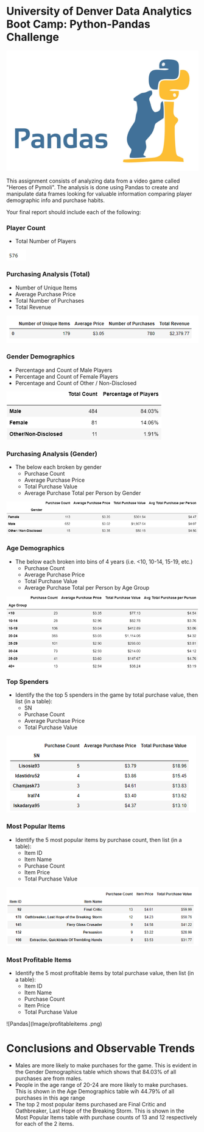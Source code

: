 # University of Denver Data Analytics Boot Camp: Python-Pandas Challenge

![Pandas](image/pandas.JPG)


This assignment consists of analyzing data from a video game called "Heroes of Pymoli". The analysis is done using Pandas to create and manipulate data frames looking for valuable information comparing player demographic info and purchase habits.

Your final report should include each of the following:

### Player Count

* Total Number of Players

![Pandas](Image/playercount.png)
### Purchasing Analysis (Total)

* Number of Unique Items
* Average Purchase Price
* Total Number of Purchases
* Total Revenue

![Pandas](Image/purchasinganalysis.png)

### Gender Demographics

* Percentage and Count of Male Players
* Percentage and Count of Female Players
* Percentage and Count of Other / Non-Disclosed

![Pandas](Image/gender.png)

### Purchasing Analysis (Gender)

* The below each broken by gender
  * Purchase Count
  * Average Purchase Price
  * Total Purchase Value
  * Average Purchase Total per Person by Gender

 ![Pandas](Image/purchasegender.png) 

### Age Demographics

* The below each broken into bins of 4 years (i.e. &lt;10, 10-14, 15-19, etc.)
  * Purchase Count
  * Average Purchase Price
  * Total Purchase Value
  * Average Purchase Total per Person by Age Group

![Pandas](Image/purchaseage.png)  

### Top Spenders

* Identify the the top 5 spenders in the game by total purchase value, then list (in a table):
  * SN
  * Purchase Count
  * Average Purchase Price
  * Total Purchase Value

![Pandas](Image/topspenders.png)  

### Most Popular Items

* Identify the 5 most popular items by purchase count, then list (in a table):
  * Item ID
  * Item Name
  * Purchase Count
  * Item Price
  * Total Purchase Value

![Pandas](Image/popularitems.png) 

### Most Profitable Items

* Identify the 5 most profitable items by total purchase value, then list (in a table):
  * Item ID
  * Item Name
  * Purchase Count
  * Item Price
  * Total Purchase Value

 ![Pandas](Image/profitableitems .png) 

# Conclusions and Observable Trends 
  * Males are more likely to make purchases for the game. This is evident in the Gender Demographics table which shows that 84.03% of all purchases are from males.
  * People in the age range of 20-24 are more likely to make purchases. This is shown in the Age Demographics table wih 44.79% of all purchases in this age range
  * The top 2 most popular items purchased are Final Critic and Oathbreaker, Last Hope of the Breaking Storm. This is shown in the Most Popular Items table with purchase counts of 13 and 12 respectively for each of the 2 items.






